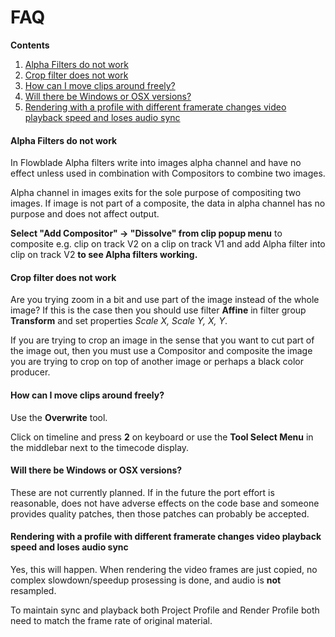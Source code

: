 # FAQ

**Contents**

  1. [Alpha Filters do not work](./FAQ.md#alpha-filters-do-not-work)
  1. [Crop filter does not work](./FAQ.md#crop-filter-does-not-work)
  2. [How can I move clips around freely?](./FAQ.md#how-can-i-move-clips-around-freely)
  3. [Will there be Windows or OSX versions?](./FAQ.md#will-there-be-windows-or-osx-versions)
  4. [Rendering with a profile with different framerate changes video playback speed and loses audio sync](./FAQ.md#rendering-with-a-profile-with-different-framerate-changes-video-playback-speed-and-loses-audio-sync)

#### Alpha Filters do not work

In Flowblade Alpha filters write into images alpha channel and have no effect unless used in combination with Compositors to combine two images.

Alpha channel in images exits for the sole purpose of compositing two images. If image is not part of a composite, the data in alpha channel has no purpose and does not affect output.

**Select "Add Compositor" -> "Dissolve" from clip popup menu** to composite e.g. clip on track V2 on a clip on track V1 and add Alpha filter into clip on track V2 **to see Alpha filters working.**

#### Crop filter does not work

Are you trying zoom in a bit and use part of the image instead of the whole image?
If this is the case then you should use filter **Affine** in filter group **Transform** and set properties *Scale X, Scale Y, X, Y*.

If you are trying to crop an image in the sense that you want to cut part of the image out, then you must use a Compositor and composite the image you are trying to crop on top of another image or perhaps a black color producer.


#### How can I move clips around freely?

Use the **Overwrite** tool.

Click on timeline and press **2** on keyboard or use the **Tool Select Menu** in the middlebar next to the timecode display.

#### Will there be Windows or OSX versions?

These are not currently planned. If in the future the port effort is reasonable, does not have adverse effects on the code base and someone provides quality patches, then those patches can probably be accepted.


#### Rendering with a profile with different framerate changes video playback speed and loses audio sync

Yes, this will happen. When rendering the video frames are just copied, no complex slowdown/speedup prosessing is done, and audio is **not** resampled.

To maintain sync and playback both Project Profile and Render Profile both need to match the frame rate of original material.  

